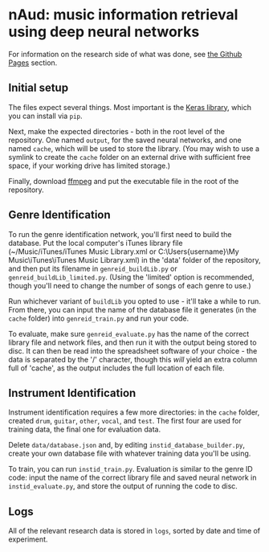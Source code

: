 # nAud: music information retrieval using deep neural networks
For information on the research side of what was done, see [the Github Pages](http://grey280.github.io/nAud/) section.

## Initial setup
The files expect several things. Most important is the [Keras library](http://keras.io), which you can install via `pip`.

Next, make the expected directories - both in the root level of the repository. One named `output`, for the saved neural networks, and one named `cache`, which will be used to store the library. (You may wish to use a symlink to create the `cache` folder on an external drive with sufficient free space, if your working drive has limited storage.)

Finally, download [ffmpeg](https://ffmpeg.org) and put the executable file in the root of the repository.

## Genre Identification
To run the genre identification network, you'll first need to build the database. Put the local computer's iTunes library file (~/Music/iTunes/iTunes Music Library.xml or C:\Users\{username}\My Music\iTunes\iTunes Music Library.xml) in the 'data' folder of the repository, and then put its filename in `genreid_buildLib.py` or `genreid_buildLib_limited.py`. (Using the 'limited' option is recommended, though you'll need to change the number of songs of each genre to use.)

Run whichever variant of `buildLib` you opted to use - it'll take a while to run. From there, you can input the name of the database file it generates (in the `cache` folder) into `genreid_train.py` and run your code.

To evaluate, make sure `genreid_evaluate.py` has the name of the correct library file and network files, and then run it with the output being stored to disc. It can then be read into the spreadsheet software of your choice - the data is separated by the '/' character, though this *will* yield an extra column full of 'cache', as the output includes the full location of each file.

## Instrument Identification
Instrument identification requires a few more directories: in the `cache` folder, created `drum`, `guitar`, `other`, `vocal`, and `test`. The first four are used for training data, the final one for evaluation data.

Delete `data/database.json` and, by editing `instid_database_builder.py`, create your own database file with whatever training data you'll be using.

To train, you can run `instid_train.py`. Evaluation is similar to the genre ID code: input the name of the correct library file and saved neural network in `instid_evaluate.py`, and store the output of running the code to disc.

## Logs
All of the relevant research data is stored in `logs`, sorted by date and time of experiment.